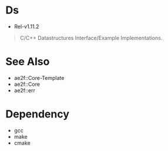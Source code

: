 # Ds
- Rel-v1.11.2
> C/C++ Datastructures Interface/Example Implementations.

# See Also
- ae2f::Core-Template
- ae2f::Core
- ae2f::err

# Dependency
- gcc
- make
- cmake

